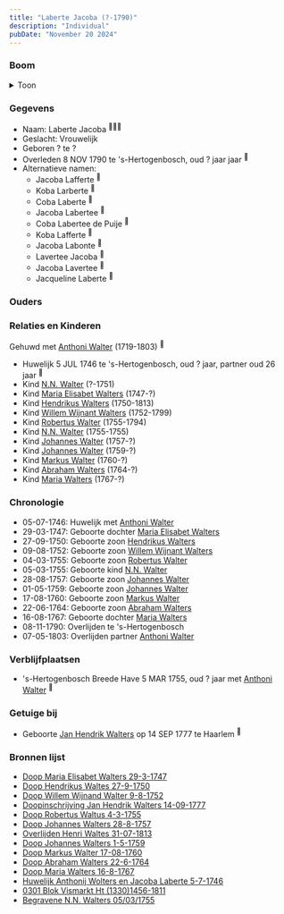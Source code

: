 ```yaml
---
title: "Laberte Jacoba (?-1790)"
description: "Individual"
pubDate: "November 20 2024"
---
```


### Boom
<details><summary>Toon</summary>

![test](https://www.plantuml.com/plantuml/svg/fPPTJzim58Rl_IkEu8AhJacSD0sgW9QrOmWwnCRGD4t8IRmcgsiZEnMgKF_x7E9-EMmosrsTO_jzpgTxfYeYgyMS8JKh-IEHP0ufoMPJAHOyFnTCIAWauKgRAAzGKUOKib9cZ3Q_wVonMiASpbCgLVD9LLHIKIqVATgvDMD4ANX6030KCgVoIr5cCqwLwlVdfEGd9u3H2g4Zk7cHKWWrHmwkYBwxed19Cf6I0o0AFdgUZmFOd3mS3qTuXFNrppzBol8Lz8zJaYuVKb5LZ1wVm2cSxjZKRC7O0-7vGoQ5KgdG77fJ3oQVle8V9nuSgSw5LXLJobEXig96Cpm3NXM2bt1FcFPqo-C378xmE1eF_y8HmllHkPRm4nUW6Au7ty3lULZlNgq1-iTFDCzBFjKx8hYykzBtXTqNaB7dUM4N3bavBQebPKmyQPZDoMiYIm8ZLYeTqyfue3OkX34uX398DDLjhHcx-72wYtv1UIxBsKArj77Y4huWXi-Z6wqTUIxQEYSluUdv-BMC6gZ9kyaxEviX1XF5gQJB_osi0CDuDAon_Tret9UCqJdSbxyuuUrq19vBI18Ot7sehmvSIBgc_f9a5-HMr2ssoSes2au4eQc7A78XYDO4uIx1fIW8rnjQ14vT5VJMGNXxIVvHkUkYx3ST6aTE_Rmdh9jnzah8GoVPs3ZSTUg3FTr1AacX9tAh0x5Jg0FTKfDQEVmNZ_NuQUdsNAQEtrrx_FOKlzRWiMk3HzlgReqGXsBVQOqLCkzMfsC6DJ8Fn_Q36U0TCu_trpYnx7X_7NYMtLxxrjhM2oqzwtxSsr_769bde_DTF_qvvJyse6QcMuRGdC2sGQERaMUVQ0nXs-0ZCo1iGnFMcj8oXCXqc8tRKE4MbNROLAXbq9wZC_sMwNzElm40)
</details>

### Gegevens
- Naam: Laberte Jacoba <sup><a href="../s00180/" style="text-decoration:none" title="Doop Willem Wijnand Walter 9-8-1752">:link:</a><a href="../s00193/" style="text-decoration:none" title="Doop Johannes Walters 28-8-1757">:link:</a><a href="../s00189/" style="text-decoration:none" title="Huwelijk Anthonij Wolters en Jacoba Laberte 5-7-1746">:link:</a></sup>
- Geslacht: Vrouwelijk
- Geboren ? te ? 
- Overleden 8 NOV 1790 te 's-Hertogenbosch, oud ? jaar jaar <sup><a href="../s00194/" style="text-decoration:none" title="0301 Blok Vismarkt Ht (1330)1456-1811">:link:</a></sup>
- Alternatieve namen:
  - Jacoba Lafferte <sup><a href="../s00181/" style="text-decoration:none" title="Doop Abraham Walters 22-6-1764">:link:</a></sup>
  - Koba Larberte <sup><a href="../s00190/" style="text-decoration:none" title="Doop Maria Walters 16-8-1767">:link:</a></sup>
  - Coba Laberte <sup><a href="../s00191/" style="text-decoration:none" title="Doop Hendrikus Waltes 27-9-1750">:link:</a></sup>
  - Jacoba Labertee <sup><a href="../s00192/" style="text-decoration:none" title="Doop Robertus Waltus 4-3-1755">:link:</a></sup>
  - Coba Labertee de Puije <sup><a href="../s00193/" style="text-decoration:none" title="Doop Johannes Walters 28-8-1757">:link:</a></sup>
  - Koba Lafferte <sup><a href="../s00201/" style="text-decoration:none" title="Doop Markus Walter 17-08-1760">:link:</a></sup>
  - Jacoba Labonte <sup><a href="../s00203/" style="text-decoration:none" title="Doop Johannes Walters 1-5-1759">:link:</a></sup>
  - Lavertee Jacoba <sup><a href="../s00204/" style="text-decoration:none" title="Doop Maria Elisabet Walters 29-3-1747">:link:</a></sup>
  - Jacoba Lavertee <sup><a href="../s00204/" style="text-decoration:none" title="Doop Maria Elisabet Walters 29-3-1747">:link:</a></sup>
  - Jacqueline Laberte <sup><a href="../s00295/" style="text-decoration:none" title="Overlijden Henri Waltes 31-07-1813">:link:</a></sup>

### Ouders

### Relaties en Kinderen

Gehuwd met [Anthoni Walter](../i00131/) (1719-1803) <sup><a href="../s00189/" style="text-decoration:none" title="Huwelijk Anthonij Wolters en Jacoba Laberte 5-7-1746">:link:</a></sup>
- Huwelijk 5 JUL 1746 te 's-Hertogenbosch, oud ? jaar, partner oud 26 jaar <sup><a href="../s00189/" style="text-decoration:none" title="Huwelijk Anthonij Wolters en Jacoba Laberte 5-7-1746">:link:</a></sup>
- Kind [N.N. Walter](../i00143/) (?-1751)
- Kind [Maria Elisabet Walters](../i00147/) (1747-?)
- Kind [Hendrikus Walters](../i00139/) (1750-1813)
- Kind [Willem Wijnant Walters](../i00120/) (1752-1799)
- Kind [Robertus Walter](../i00140/) (1755-1794)
- Kind [N.N. Walter](../i00173/) (1755-1755)
- Kind [Johannes Walter](../i00141/) (1757-?)
- Kind [Johannes Walter](../i00146/) (1759-?)
- Kind [Markus Walter](../i00144/) (1760-?)
- Kind [Abraham Walters](../i00133/) (1764-?)
- Kind [Maria Walters](../i00138/) (1767-?)

### Chronologie
- 05-07-1746: Huwelijk met [Anthoni Walter](../i00131/)
- 29-03-1747: Geboorte dochter [Maria Elisabet Walters](../i00147/)
- 27-09-1750: Geboorte zoon [Hendrikus Walters](../i00139/)
- 09-08-1752: Geboorte zoon [Willem Wijnant Walters](../i00120/)
- 04-03-1755: Geboorte zoon [Robertus Walter](../i00140/)
- 05-03-1755: Geboorte kind [N.N. Walter](../i00173/)
- 28-08-1757: Geboorte zoon [Johannes Walter](../i00141/)
- 01-05-1759: Geboorte zoon [Johannes Walter](../i00146/)
- 17-08-1760: Geboorte zoon [Markus Walter](../i00144/)
- 22-06-1764: Geboorte zoon [Abraham Walters](../i00133/)
- 16-08-1767: Geboorte dochter [Maria Walters](../i00138/)
- 08-11-1790: Overlijden te 's-Hertogenbosch
- 07-05-1803: Overlijden partner [Anthoni Walter](../i00131/)

### Verblijfplaatsen
- 's-Hertogenbosch Breede Have 5 MAR 1755, oud ? jaar met [Anthoni Walter](../i00131/) <sup><a href="../s00039/" style="text-decoration:none" title="Begravene N.N. Walters 05/03/1755">:link:</a></sup>

### Getuige bij
- Geboorte [Jan Hendrik Walters](../i00160/) op 14 SEP 1777 te Haarlem <sup><a href="../s00265/" style="text-decoration:none" title="Doopinschrijving Jan Hendrik Walters 14-09-1777 ">:link:</a></sup>

### Bronnen lijst
- [Doop Maria Elisabet Walters 29-3-1747](../s00204/)
- [Doop Hendrikus Waltes 27-9-1750](../s00191/)
- [Doop Willem Wijnand Walter 9-8-1752](../s00180/)
- [Doopinschrijving Jan Hendrik Walters 14-09-1777 ](../s00265/)
- [Doop Robertus Waltus 4-3-1755](../s00192/)
- [Doop Johannes Walters 28-8-1757](../s00193/)
- [Overlijden Henri Waltes 31-07-1813](../s00295/)
- [Doop Johannes Walters 1-5-1759](../s00203/)
- [Doop Markus Walter 17-08-1760](../s00201/)
- [Doop Abraham Walters 22-6-1764](../s00181/)
- [Doop Maria Walters 16-8-1767](../s00190/)
- [Huwelijk Anthonij Wolters en Jacoba Laberte 5-7-1746](../s00189/)
- [0301 Blok Vismarkt Ht (1330)1456-1811](../s00194/)
- [Begravene N.N. Walters 05/03/1755](../s00039/)